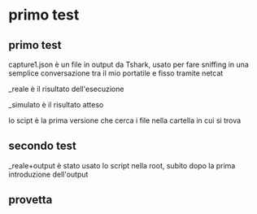 # primo test

## primo test

capture1.json       è un file in output da Tshark, usato per fare sniffing in una semplice conversazione tra il mio portatile e fisso tramite netcat

_reale              è il risultato dell'esecuzione

_simulato           è il risultato atteso

lo scipt            è la prima versione che cerca i file nella cartella in cui si trova


## secondo test

_reale+output       è stato usato lo script nella root, subito dopo la prima introduzione dell'output

## provetta